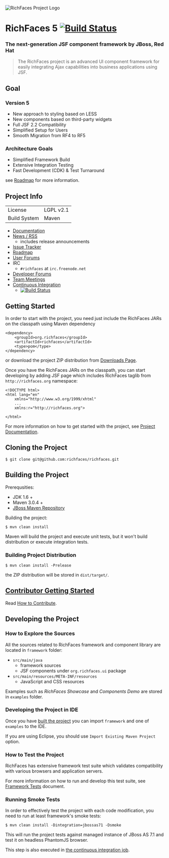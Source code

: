 ![RichFaces Project Logo][logo]

RichFaces 5 [![Build Status](https://travis-ci.org/richfaces/richfaces.png?branch=master)](https://travis-ci.org/richfaces/richfaces)
===========

<h3>The next-generation JSF component framework by JBoss, Red Hat</h3>

> The RichFaces project is an advanced UI component framework for easily integrating Ajax capabilities into business applications using JSF.


Goal
----

<h3>Version 5</h3>

* New approach to styling based on LESS
* New components based on third-party widgets
* Full JSF 2.2 Compatibility
* Simplified Setup for Users
* Smooth Migration from RF4 to RF5

<h3>Architecture Goals</h3>

* Simplified Framework Build
* Extensive Integration Testing
* Fast Development (CDK) & Test Turnaround

see [Roadmap](https://community.jboss.org/thread/213160) for more information.

Project Info
------------

<table>
	<tr><td>License</td><td>LGPL v2.1</td></tr>
	<tr><td>Build System</td><td>Maven</td></tr>
</table>

* [Documentation](http://docs.jboss.org/richfaces/)
* [News / RSS](http://planet.jboss.org/feed/richfacesall)
  * includes release announcements
* [Issue Tracker](https://issues.jboss.org/browse/RF)
* [Roadmap](https://community.jboss.org/thread/213160)
* [User Forums](https://community.jboss.org/en/richfaces)
* IRC
  * `#richfaces` at `irc.freenode.net`
* [Developer Forums](https://community.jboss.org/en/richfaces/dev)
* [Team Meetings](https://community.jboss.org/en/richfaces/dev/teammtgs)
* [Continuous Integration](https://travis-ci.org/richfaces/richfaces/builds)
  * [![Build Status](https://travis-ci.org/richfaces/richfaces.png?branch=master)](https://travis-ci.org/richfaces/richfaces/builds)

Getting Started
---------------

In order to start with the project, you need just include the RichFaces JARs on the classpath using Maven dependency

    <dependency>
        <groupId>org.richfaces</groupId>
        <artifactId>richfaces</artifactId>
        <type>pom</type>
    </dependency>

or download the project ZIP distribution from [Downloads Page](http://www.jboss.org/richfaces/download.html).

Once you have the RichFaces JARs on the classpath, you can start developing by adding JSF page which includes RichFaces taglib from `http://richfaces.org` namespace:

    <!DOCTYPE html>
    <html lang="en"
		xmlns="http://www.w3.org/1999/xhtml"
		...
		xmlns:r="http://richfaces.org">

	</html>

For more information on how to get started with the project, see [Project Documentation](http://docs.jboss.org/richfaces/).

Cloning the Project
-------------------

    $ git clone git@github.com:richfaces/richfaces.git

Building the Project
--------------------

Prerequsities:

* JDK 1.6 +
* Maven 3.0.4 +
* [JBoss Maven Repository](https://community.jboss.org/wiki/MavenGettingStarted-Developers)

Building the project:

    $ mvn clean install

Maven will build the project and execute unit tests, but it won't build distribution or execute integration tests.

<h3>Building Project Distribution</h3>

    $ mvn clean install -Prelease

the ZIP distribution will be stored in `dist/target/`.

[Contributor Getting Started](https://github.com/richfaces/richfaces5/blob/master/CONTRIBUTING.md)
-----------------------------

Read [How to Contribute](https://github.com/richfaces/richfaces5/blob/master/CONTRIBUTING.md).

Developing the Project
----------------------

<h3>How to Explore the Sources</h3>

All the sources related to RichFaces framework and component library are located in `framework` folder:

* `src/main/java`
  * framework sources
  * JSF components under `org.richfaces.ui` package
* `src/main/resources/META-INF/resources`
  * JavaScript and CSS resources

Examples such as *RichFaces Showcase* and *Components Demo* are stored in `examples` folder.

<h3>Developing the Project in IDE</h3>

Once you have [built the project](#building-the-project) you can import `framework` and one of `examples` to the IDE.

If you are using Eclipse, you should use `Import Existing Maven Project` option.

<h3>How to Test the Project</h3>

RichFaces has extensive framework test suite which validates compatibility with various browsers and application servers.

For more information on how to run and develop this test suite, see [Framework Tests](https://github.com/richfaces/richfaces5/blob/master/TESTS.md) document.

<h3>Running Smoke Tests</h3>

In order to effectively test the project with each code modification, you need to run at least framework's smoke tests:

    $ mvn clean install -Dintegration=jbossas71 -Dsmoke

This will run the project tests against managed instance of JBoss AS 7.1 and test it on headless PhantomJS browser.

This step is also executed in [the continuous integration job](https://travis-ci.org/richfaces/richfaces/builds).

[logo]: https://raw.github.com/richfaces/docs/4.3.1.20130305-Final/Component_Reference/src/main/docbook/en-US/images/rf_logo.png "RichFaces Project Logo"
